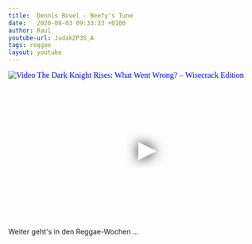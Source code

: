 ```yaml
---
title:  Dennis Bovel - Beefy's Tune
date:   2020-08-03 09:33:33 +0100
author: Raul
youtube-url: Judak2P3S_A
tags: reggae
layout: youtube
---
```

<div class="video-container ">
<iframe
  width="560"
  height="315"
  src="https://www.youtube.com/embed/Judak2P3S_A"
  srcdoc="<style>*{padding:0;margin:0;overflow:hidden}html,body{height:100%}img,span{position:absolute;width:100%;top:0;bottom:0;margin:auto}span{height:1.5em;text-align:center;font:48px/1.5 sans-serif;color:white;text-shadow:0 0 0.5em black}</style><a href=https://www.youtube.com/embed/Judak2P3S_A?autoplay=1><img src=https://img.youtube.com/vi/Judak2P3S_A/hqdefault.jpg alt='Video The Dark Knight Rises: What Went Wrong? – Wisecrack Edition'><span>▶</span></a>"
  frameborder="0"
  allow="accelerometer; autoplay; encrypted-media; gyroscope; picture-in-picture"
  allowfullscreen
></iframe>
</div>

<div class="post-content-message"> 
Weiter geht's in den Reggae-Wochen …
</div>
